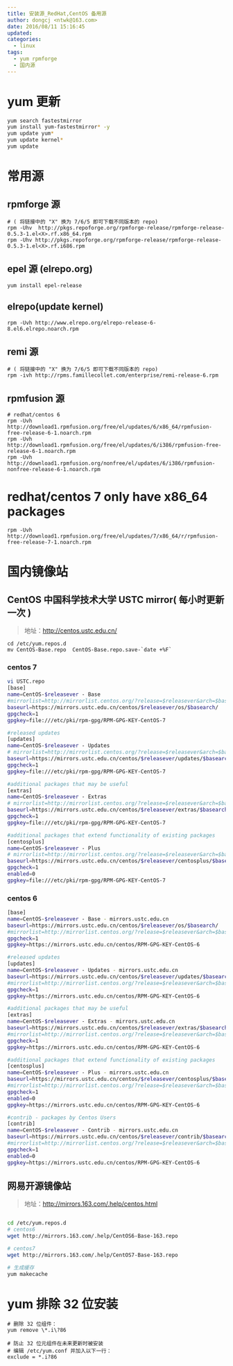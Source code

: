 ```yaml
---
title: 安装源_RedHat,CentOS 备用源
author: dongcj <ntwk@163.com>
date: 2016/08/11 15:16:45
updated:
categories:
  - linux
tags:
  - yum rpmforge
  - 国内源
---
```


# yum 更新
```bash
yum search fastestmirror
yum install yum-fastestmirror* -y
yum update yum*
yum update kernel*
yum update
```

# 常用源
## rpmforge 源
    # ( 将链接中的 "X" 换为 7/6/5 即可下载不同版本的 repo)
    rpm -Uhv  http://pkgs.repoforge.org/rpmforge-release/rpmforge-release-0.5.3-1.el<X>.rf.x86_64.rpm
    rpm -Uhv http://pkgs.repoforge.org/rpmforge-release/rpmforge-release-0.5.3-1.el<X>.rf.i686.rpm

## epel 源 (elrepo.org)
    yum install epel-release

## elrepo(update kernel)
    rpm -Uvh http://www.elrepo.org/elrepo-release-6-8.el6.elrepo.noarch.rpm

## remi 源
    # ( 将链接中的 "X" 换为 7/6/5 即可下载不同版本的 repo)
    rpm -ivh http://rpms.famillecollet.com/enterprise/remi-release-6.rpm

## rpmfusion 源
    # redhat/centos 6
    rpm -Uvh http://download1.rpmfusion.org/free/el/updates/6/x86_64/rpmfusion-free-release-6-1.noarch.rpm
    rpm -Uvh http://download1.rpmfusion.org/free/el/updates/6/i386/rpmfusion-free-release-6-1.noarch.rpm
    rpm -Uvh http://download1.rpmfusion.org/nonfree/el/updates/6/i386/rpmfusion-nonfree-release-6-1.noarch.rpm

   # redhat/centos 7 only have x86_64 packages
    rpm -Uvh http://download1.rpmfusion.org/free/el/updates/7/x86_64/r/rpmfusion-free-release-7-1.noarch.rpm

# 国内镜像站
## CentOS 中国科学技术大学 USTC mirror( 每小时更新一次 )
> 地址：http://centos.ustc.edu.cn/

    cd /etc/yum.repos.d
    mv CentOS-Base.repo  CentOS-Base.repo.save-`date +%F`

### centos 7
```bash
vi USTC.repo
[base]
name=CentOS-$releasever - Base
#mirrorlist=http://mirrorlist.centos.org/?release=$releasever&arch=$basearch&repo=os
baseurl=https://mirrors.ustc.edu.cn/centos/$releasever/os/$basearch/
gpgcheck=1
gpgkey=file:///etc/pki/rpm-gpg/RPM-GPG-KEY-CentOS-7

#released updates
[updates]
name=CentOS-$releasever - Updates
# mirrorlist=http://mirrorlist.centos.org/?release=$releasever&arch=$basearch&repo=updates
baseurl=https://mirrors.ustc.edu.cn/centos/$releasever/updates/$basearch/
gpgcheck=1
gpgkey=file:///etc/pki/rpm-gpg/RPM-GPG-KEY-CentOS-7

#additional packages that may be useful
[extras]
name=CentOS-$releasever - Extras
# mirrorlist=http://mirrorlist.centos.org/?release=$releasever&arch=$basearch&repo=extras
baseurl=https://mirrors.ustc.edu.cn/centos/$releasever/extras/$basearch/
gpgcheck=1
gpgkey=file:///etc/pki/rpm-gpg/RPM-GPG-KEY-CentOS-7

#additional packages that extend functionality of existing packages
[centosplus]
name=CentOS-$releasever - Plus
# mirrorlist=http://mirrorlist.centos.org/?release=$releasever&arch=$basearch&repo=centosplus
baseurl=https://mirrors.ustc.edu.cn/centos/$releasever/centosplus/$basearch/
gpgcheck=1
enabled=0
gpgkey=file:///etc/pki/rpm-gpg/RPM-GPG-KEY-CentOS-7
```

### centos 6
```bash
[base]
name=CentOS-$releasever - Base - mirrors.ustc.edu.cn
baseurl=https://mirrors.ustc.edu.cn/centos/$releasever/os/$basearch/
#mirrorlist=http://mirrorlist.centos.org/?release=$releasever&arch=$basearch&repo=os
gpgcheck=1
gpgkey=https://mirrors.ustc.edu.cn/centos/RPM-GPG-KEY-CentOS-6

#released updates
[updates]
name=CentOS-$releasever - Updates - mirrors.ustc.edu.cn
baseurl=https://mirrors.ustc.edu.cn/centos/$releasever/updates/$basearch/
#mirrorlist=http://mirrorlist.centos.org/?release=$releasever&arch=$basearch&repo=updates
gpgcheck=1
gpgkey=https://mirrors.ustc.edu.cn/centos/RPM-GPG-KEY-CentOS-6

#additional packages that may be useful
[extras]
name=CentOS-$releasever - Extras - mirrors.ustc.edu.cn
baseurl=https://mirrors.ustc.edu.cn/centos/$releasever/extras/$basearch/
#mirrorlist=http://mirrorlist.centos.org/?release=$releasever&arch=$basearch&repo=extras
gpgcheck=1
gpgkey=https://mirrors.ustc.edu.cn/centos/RPM-GPG-KEY-CentOS-6

#additional packages that extend functionality of existing packages
[centosplus]
name=CentOS-$releasever - Plus - mirrors.ustc.edu.cn
baseurl=https://mirrors.ustc.edu.cn/centos/$releasever/centosplus/$basearch/
#mirrorlist=http://mirrorlist.centos.org/?release=$releasever&arch=$basearch&repo=centosplus
gpgcheck=1
enabled=0
gpgkey=https://mirrors.ustc.edu.cn/centos/RPM-GPG-KEY-CentOS-6

#contrib - packages by Centos Users
[contrib]
name=CentOS-$releasever - Contrib - mirrors.ustc.edu.cn
baseurl=https://mirrors.ustc.edu.cn/centos/$releasever/contrib/$basearch/
#mirrorlist=http://mirrorlist.centos.org/?release=$releasever&arch=$basearch&repo=contrib
gpgcheck=1
enabled=0
gpgkey=https://mirrors.ustc.edu.cn/centos/RPM-GPG-KEY-CentOS-6
```

## 网易开源镜像站
> 地址：http://mirrors.163.com/.help/centos.html

```bash

cd /etc/yum.repos.d
# centos6
wget http://mirrors.163.com/.help/CentOS6-Base-163.repo

# centos7
wget http://mirrors.163.com/.help/CentOS7-Base-163.repo

# 生成缓存
yum makecache
```

# yum 排除 32 位安装
    # 删除 32 位组件：
    yum remove \*.i\?86

    # 防止 32 位元组件在未来更新时被安装
    # 编辑 /etc/yum.conf 并加入以下一行：
    exclude = *.i?86

